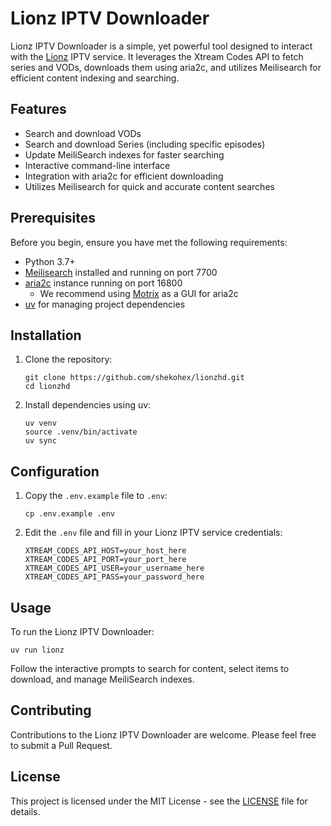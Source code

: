 # Lionz IPTV Downloader

Lionz IPTV Downloader is a simple, yet powerful tool designed to interact with the [Lionz](https://lionz.tv) IPTV service. It leverages the Xtream Codes API to fetch series and VODs, downloads them using aria2c, and utilizes Meilisearch for efficient content indexing and searching.

## Features

- Search and download VODs
- Search and download Series (including specific episodes)
- Update MeiliSearch indexes for faster searching
- Interactive command-line interface
- Integration with aria2c for efficient downloading
- Utilizes Meilisearch for quick and accurate content searches

## Prerequisites

Before you begin, ensure you have met the following requirements:

- Python 3.7+
- [Meilisearch](https://www.meilisearch.com/) installed and running on port 7700
- [aria2c](https://aria2.github.io/) instance running on port 16800
  - We recommend using [Motrix](https://motrix.app/) as a GUI for aria2c
- [uv](https://github.com/astral-sh/uv) for managing project dependencies

## Installation

1. Clone the repository:
   ```
   git clone https://github.com/shekohex/lionzhd.git
   cd lionzhd
   ```

2. Install dependencies using uv:
   ```
   uv venv
   source .venv/bin/activate
   uv sync
   ```

## Configuration

1. Copy the `.env.example` file to `.env`:
   ```
   cp .env.example .env
   ```

2. Edit the `.env` file and fill in your Lionz IPTV service credentials:
   ```
   XTREAM_CODES_API_HOST=your_host_here
   XTREAM_CODES_API_PORT=your_port_here
   XTREAM_CODES_API_USER=your_username_here
   XTREAM_CODES_API_PASS=your_password_here
   ```

## Usage

To run the Lionz IPTV Downloader:

```
uv run lionz
```

Follow the interactive prompts to search for content, select items to download, and manage MeiliSearch indexes.

## Contributing

Contributions to the Lionz IPTV Downloader are welcome. Please feel free to submit a Pull Request.

## License

This project is licensed under the MIT License - see the [LICENSE](./LICENSE) file for details.

